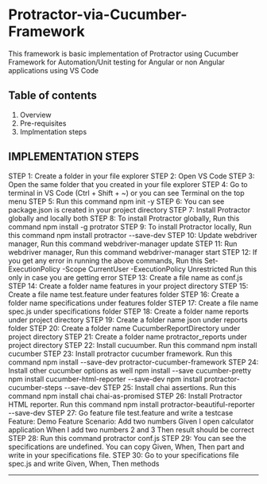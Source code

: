 # Protractor-via-Cucumber-Framework
This framework is basic implementation of Protractor using Cucumber Framework for Automation/Unit testing for Angular or non Angular applications using VS Code

## Table of contents

1. Overview
2. Pre-requisites
3. Implmentation steps


## IMPLEMENTATION STEPS

STEP 1: Create a folder in your file explorer
STEP 2: Open VS Code
STEP 3: Open the same folder that you created in your file explorer
STEP 4: Go to terminal in VS Code (Ctrl + Shift + ~) or you can see Terminal on the top menu
STEP 5: Run this command 
        npm init -y
STEP 6: You can see package.json is created in your project directory
STEP 7: Install Protractor globally and locally both
STEP 8: To install Protractor globally, Run this command 
        npm install -g protrator
STEP 9: To install Protractor locally, Run this command
        npm install protractor --save-dev
STEP 10: Update webdriver manager, Run this command
        webdriver-manager update
STEP 11: Run webdriver manager, Run this command
        webdriver-manager start
STEP 12: If you get any error in running the above commands, Run this
        Set-ExecutionPolicy -Scope CurrentUser -ExecutionPolicy Unrestricted
        Run this only in case you are getting error
STEP 13: Create a file name as conf.js 
STEP 14: Create a folder name features in your project directory
STEP 15: Create a file name test.feature under features folder
STEP 16: Create a folder name specifications under features folder
STEP 17: Create a file name spec.js under specifications folder
STEP 18: Create a folder name reports under project directory
STEP 19: Create a folder name json under reports folder
STEP 20: Create a folder name CucumberReportDirectory under project directory
STEP 21: Create a folder name protractor_reports under project directory
STEP 22: Install cucuumber. Run this command
         npm install cucumber
STEP 23: Install protractor cucumber framework. Run this command
         npm install --save-dev protractor-cucumber-framework
STEP 24: Install other cucumber options as well
         npm install --save cucumber-pretty
         npm install cucumber-html-reporter --save-dev
         npm install protractor-cucumber-steps --save-dev
STEP 25: Install chai assertions. Run this command
         npm install chai chai-as-promised
STEP 26: Install Protractor HTML reporter. Run this command
         npm install protractor-beautiful-reporter --save-dev
STEP 27: Go feature file test.feature and write a testcase
         Feature: Demo Feature
            Scenario: Add two numbers
                Given I open calculator application
                When I add two numbers 2 and 3
                Then result should be correct
STEP 28: Run this command 
         protractor conf.js
STEP 29: You can see the specifications are undefined. You can copy Given, When, Then part and write in your specifications file.
STEP 30: Go to your specifications file spec.js and write Given, When, Then methods

---



